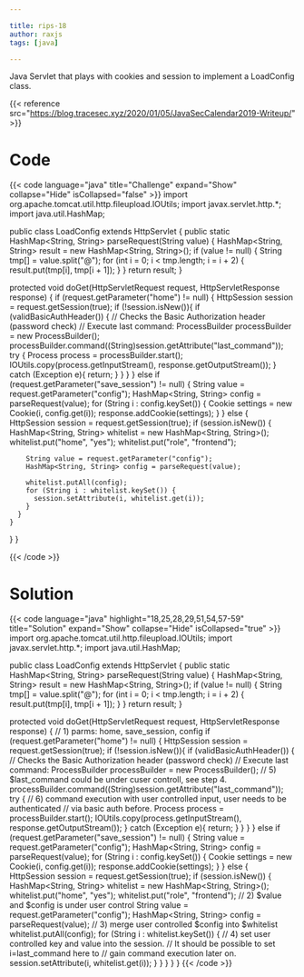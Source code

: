 ```yaml
---

title: rips-18
author: raxjs
tags: [java]

---
```


Java Servlet that plays with cookies and session to implement a LoadConfig class.

<!--more-->
{{< reference src="https://blog.tracesec.xyz/2020/01/05/JavaSecCalendar2019-Writeup/" >}}

# Code
{{< code language="java"  title="Challenge" expand="Show" collapse="Hide" isCollapsed="false" >}}
import org.apache.tomcat.util.http.fileupload.IOUtils;
import javax.servlet.http.*;
import java.util.HashMap;

public class LoadConfig extends HttpServlet {
  public static HashMap<String, String> parseRequest(String value) {
    HashMap<String, String> result = new HashMap<String, String>();
    if (value != null) {
      String tmp[] = value.split("@");
      for (int i = 0; i < tmp.length; i = i + 2) {
        result.put(tmp[i], tmp[i + 1]);
      }
    }
    return result;
  }

  protected void doGet(HttpServletRequest request, HttpServletResponse response) {
    if (request.getParameter("home") != null) {
      HttpSession session = request.getSession(true);
      if (!session.isNew()){
        if (validBasicAuthHeader()) { // Checks the Basic Authorization header (password check)
          // Execute last command:
          ProcessBuilder processBuilder = new ProcessBuilder();
          processBuilder.command((String)session.getAttribute("last_command"));
          try {
            Process process = processBuilder.start();
            IOUtils.copy(process.getInputStream(), response.getOutputStream());
          }
          catch (Exception e){
            return;
          }
        }
      }
    } else if (request.getParameter("save_session") != null) {
      String value = request.getParameter("config");
      HashMap<String, String> config = parseRequest(value);
      for (String i : config.keySet()) {
        Cookie settings = new Cookie(i, config.get(i));
        response.addCookie(settings);
      }
    } else {
      HttpSession session = request.getSession(true);
      if (session.isNew()) {
        HashMap<String, String> whitelist = new HashMap<String, String>();
        whitelist.put("home", "yes");
        whitelist.put("role", "frontend");

        String value = request.getParameter("config");
        HashMap<String, String> config = parseRequest(value);

        whitelist.putAll(config);
        for (String i : whitelist.keySet()) {
          session.setAttribute(i, whitelist.get(i));
        }
      }
    }
  }
}

{{< /code >}}

# Solution
{{< code language="java" highlight="18,25,28,29,51,54,57-59" title="Solution" expand="Show" collapse="Hide" isCollapsed="true" >}}
import org.apache.tomcat.util.http.fileupload.IOUtils;
import javax.servlet.http.*;
import java.util.HashMap;

public class LoadConfig extends HttpServlet {
  public static HashMap<String, String> parseRequest(String value) {
    HashMap<String, String> result = new HashMap<String, String>();
    if (value != null) {
      String tmp[] = value.split("@");
      for (int i = 0; i < tmp.length; i = i + 2) {
        result.put(tmp[i], tmp[i + 1]);
      }
    }
    return result;
  }

  protected void doGet(HttpServletRequest request, HttpServletResponse response) {
    // 1) parms: home, save_session, config
    if (request.getParameter("home") != null) {
      HttpSession session = request.getSession(true);
      if (!session.isNew()){
        if (validBasicAuthHeader()) { // Checks the Basic Authorization header (password check)
          // Execute last command:
          ProcessBuilder processBuilder = new ProcessBuilder();
	  // 5) $last_command could be under cuser controll, see step 4.
          processBuilder.command((String)session.getAttribute("last_command"));
          try {
            // 6) command execution with user controlled input, user needs to be authenticated
	    //    via basic auth before.
            Process process = processBuilder.start();
            IOUtils.copy(process.getInputStream(), response.getOutputStream());
          }
          catch (Exception e){
            return;
          }
        }
      }
    } else if (request.getParameter("save_session") != null) {
      String value = request.getParameter("config");
      HashMap<String, String> config = parseRequest(value);
      for (String i : config.keySet()) {
        Cookie settings = new Cookie(i, config.get(i));
        response.addCookie(settings);
      }
    } else {
      HttpSession session = request.getSession(true);
      if (session.isNew()) {
        HashMap<String, String> whitelist = new HashMap<String, String>();
        whitelist.put("home", "yes");
        whitelist.put("role", "frontend");
	// 2) $value and $config is under user control
        String value = request.getParameter("config");
        HashMap<String, String> config = parseRequest(value);
	// 3) merge user controlled $config into $whitelist
        whitelist.putAll(config);
        for (String i : whitelist.keySet()) {
          // 4) set user controlled key and value into the session.
	  //    It should be possible to set i=last_command here to
	  //    gain command execution later on.
          session.setAttribute(i, whitelist.get(i));
        }
      }
    }
  }
}
{{< /code >}}
